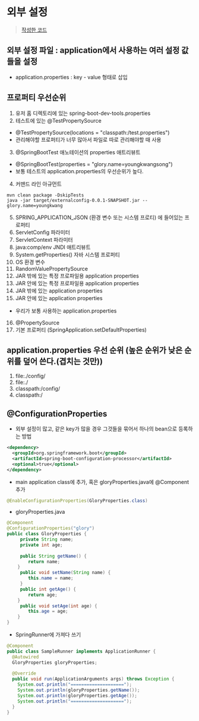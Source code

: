 # 외부 설정
> [작성한 코드](https://github.com/96glory/whiteship-spring-boot/tree/fef2b10b09354805abe8717b7daebe6779861fc4/externalconfig)

## 외부 설정 파일 : application에서 사용하는 여러 설정 값들을 설정
* application.properties : key - value 형태로 삽입
  
## 프로퍼티 우선순위
1. 유저 홈 디렉토리에 있는 spring-boot-dev-tools.properties
2. 테스트에 있는 @TestPropertySource
  * @TestPropertySource(locations = "classpath:/test.properties")
  * 관리해야할 프로퍼티가 너무 많아서 파일로 따로 관리해야할 때 사용
3. @SpringBootTest 애노테이션의 properties 애트리뷰트
  * @SpringBootTest(properties = "glory.name=youngkwangsong")
  * 보통 테스트의 application.properties의 우선순위가 높다.
4. 커맨드 라인 아규먼트
  ```console
  mvn clean package -DskipTests
  java -jar target/externalconfig-0.0.1-SNAPSHOT.jar --glory.name=youngkwang
  ```
5. SPRING_APPLICATION_JSON (환경 변수 또는 시스템 프로티) 에 들어있는 프로퍼티
6. ServletConfig 파라미터
7. ServletContext 파라미터
8. java:comp/env JNDI 애트리뷰트
9. System.getProperties() 자바 시스템 프로퍼티
10. OS 환경 변수
11. RandomValuePropertySource
12. JAR 밖에 있는 특정 프로파일용 application properties
13. JAR 안에 있는 특정 프로파일용 application properties
14. JAR 밖에 있는 application properties
15. JAR 안에 있는 application properties
  * 우리가 보통 사용하는 application.properties
16. @PropertySource
17. 기본 프로퍼티 (SpringApplication.setDefaultProperties)

## application.properties 우선 순위 (높은 순위가 낮은 순위를 덮어 쓴다.(겹치는 것만))
1. file:./config/
2. file:./
3. classpath:/config/
4. classpath:/

## @ConfigurationProperties
* 외부 설정이 많고, 같은 key가 많을 경우 그것들을 묶어서 하나의 bean으로 등록하는 방법
```xml
<dependency>
  <groupId>org.springframework.boot</groupId>
  <artifactId>spring-boot-configuration-processor</artifactId>
  <optional>true</optional>
</dependency>
```
* main application class에 추가, 혹은 gloryProperties.java에 @Component 추가
```java
@EnableConfigurationProperties(GloryProperties.class)
```
* gloryProperties.java
```java
@Component
@ConfigurationProperties("glory")
public class GloryProperties {
     private String name;
     private int age;
     
     public String getName() {
        return name;
    }
     public void setName(String name) {
        this.name = name;
     }
     public int getAge() {
        return age;
    }
     public void setAge(int age) {
        this.age = age;
    }
}
```
* SpringRunner에 가져다 쓰기
```java
@Component
public class SampleRunner implements ApplicationRunner {
  @Autowired
  GloryProperties gloryProperties;
    
  @Override
  public void run(ApplicationArguments args) throws Exception {
    System.out.println("====================");
    System.out.println(gloryProperties.getName());
    System.out.println(gloryProperties.getAge());
    System.out.println("====================");
  }
}
```
  
